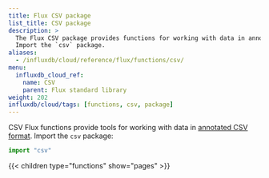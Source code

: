 ```yaml
---
title: Flux CSV package
list_title: CSV package
description: >
  The Flux CSV package provides functions for working with data in annotated CSV format.
  Import the `csv` package.
aliases:
  - /influxdb/cloud/reference/flux/functions/csv/
menu:
  influxdb_cloud_ref:
    name: CSV
    parent: Flux standard library
weight: 202
influxdb/cloud/tags: [functions, csv, package]
---
```


CSV Flux functions provide tools for working with data in [annotated CSV format](https://github.com/influxdata/flux/blob/master/docs/SPEC.md#csv).
Import the `csv` package:

```js
import "csv"
```

{{< children type="functions" show="pages" >}}
